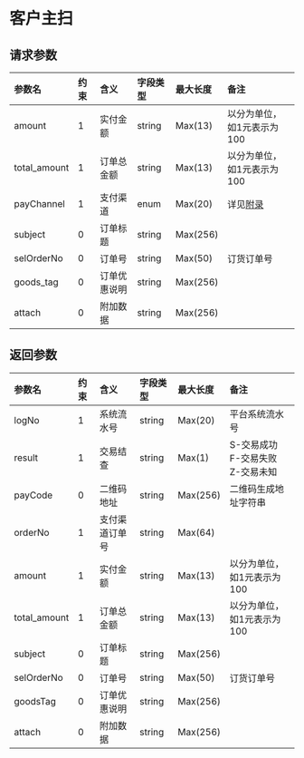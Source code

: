 # 客户主扫

## 请求参数

| 参数名 | 约束 | 含义 | 字段类型 | 最大长度 | 备注 |
| :--- | :--- | :--- | :--- | :--- | :--- |
| amount | 1 | 实付金额 | string | Max\(13\) | 以分为单位，如1元表示为100 |
| total\_amount | 1 | 订单总金额 | string | Max\(13\) | 以分为单位，如1元表示为100 |
| payChannel | 1 | 支付渠道 | enum | Max\(20\) | 详见[附录](/iosSDK/appendix.md) |
| subject | 0 | 订单标题 | string | Max\(256\) |  |
| selOrderNo | 0 | 订单号 | string | Max\(50\) | 订货订单号 |
| goods\_tag | 0 | 订单优惠说明 | string | Max\(256\) |  |
| attach | 0 | 附加数据 | string | Max\(256\) |  |

## 返回参数

| 参数名 | 约束 | 含义 | 字段类型 | 最大长度 | 备注 |
| :--- | :--- | :--- | :--- | :--- | :--- |
| logNo | 1 | 系统流水号 | string | Max\(20\) | 平台系统流水号 |
| result | 1 | 交易结查 | string | Max\(1\) | S-交易成功<br>F-交易失败<br>Z-交易未知 |
| payCode | 0 | 二维码地址 | string | Max\(256\) | 二维码生成地址字符串 |
| orderNo | 1 | 支付渠道订单号 | string | Max\(64\) |  |
| amount | 1 | 实付金额 | string | Max\(13\) | 以分为单位，如1元表示为100 |
| total\_amount | 1 | 订单总金额 | string | Max\(13\) | 以分为单位，如1元表示为100 |
| subject | 0 | 订单标题 | string | Max\(256\) |  |
| selOrderNo | 0 | 订单号 | string | Max\(50\) | 订货订单号 |
| goodsTag | 0 | 订单优惠说明 | string | Max\(256\) |  |
| attach | 0 | 附加数据 | string | Max\(256\) |  |



